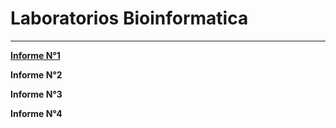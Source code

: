 # Laboratorios Bioinformatica
---
**[Informe N°1](https://github.com/CamilaFrancisca/Laboratorio/blob/master/Informe1.md)**

**Informe N°2**

**Informe N°3**

**Informe N°4**
